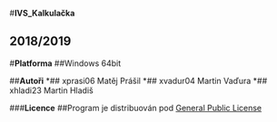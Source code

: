 #**IVS_Kalkulačka**
##      2018/2019

#**Platforma**
##Windows 64bit


##**Autoři**
*## xprasi06 Matěj Prášil 
*## xvadur04 Martin Vaďura
*## xhladi23 Martin Hladiš


###**Licence**
##Program je distribuován pod [General Public License](https://cs.wikipedia.org/wiki/GNU_General_Public_License)




